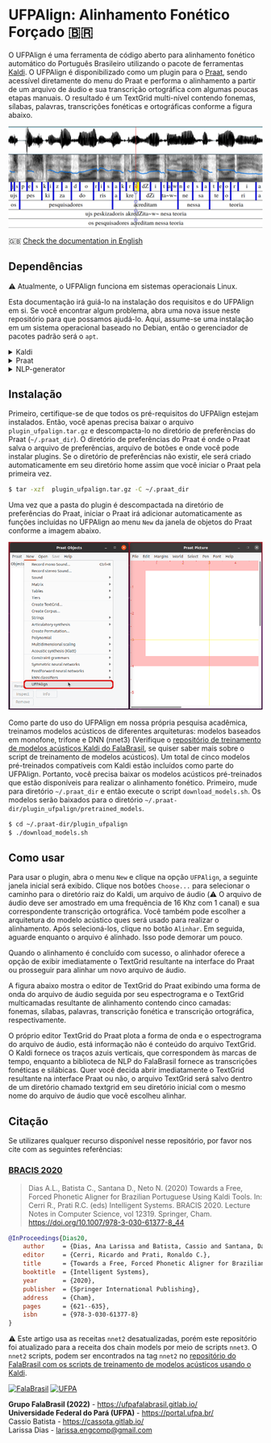 # UFPAlign: Alinhamento Fonético Forçado :brazil:

O UFPAlign é uma ferramenta de código aberto para alinhamento fonético
automático do Português Brasileiro utilizando o pacote de ferramentas 
[Kaldi](http://kaldi-asr.org/). O UFPAlign é disponibilizado como um plugin 
para o [Praat](https://www.fon.hum.uva.nl/praat/), sendo acessível diretamente 
do menu do Praat e performa o alinhamento a partir de um arquivo de áudio e sua
transcrição ortográfica com algumas poucas etapas manuais. O resultado é um
TextGrid multi-nível contendo fonemas, sílabas, palavras, transcrições
fonéticas e ortográficas conforme a figura abaixo.

![](doc/textgrid.png)

:uk: [Check the documentation in English](README.md)

## Dependências

:warning: Atualmente, o UFPAlign funciona em sistemas operacionais Linux.

Esta documentação irá guiá-lo na instalação dos requisitos e do UFPAlign em si.
Se você encontrar algum problema, abra uma nova issue neste repositório para 
que possamos ajudá-lo. Aqui, assume-se uma instalação em um sistema operacional
baseado no Debian, então o gerenciador de pacotes padrão será o `apt`.

<details>
<summary>Kaldi</summary>

Primeiro, clone a versão mais atual do Kaldi do GitHub digitando em seu terminal:

```bash
$ git clone https://github.com/kaldi-asr/kaldi
```

O próximo passo é a instalação do `tools` do Kaldi. Vá para kaldi/tools/ e
primeiramente verifique se algum pré-requisitos do Kaldi ainda precisa ser
instalado:

```bash
$ cd kaldi/tools
$ extras/check_dependencies.sh
```

Verifique cuidadosamente a saída do comando acima e instale todos os
pré-requisitos necessários se houver algum faltando. Depois rode o comando:

```bash
$ make
```

Se você tiver várias CPUs e quiser acelerar as coisas, pode rodar o passo
anterior paralelamente usando o parâmetro `-j`. Por exemplo, para usar 4 CPUs
execute:

```bash
$ make -j 4
```

O último pacote a ser instalado é a OpenBLAS, uma biblioteca open-source de
álgebra linear que pode ser utilizada no lugar da Intel MKL. Cuidado que isso
irá utilizar todos os cores da máquina, até mesmo as hyperthreads caso o
processador suporte.

```bash
$ extras/install_openblas.sh
```

Finalmente, instale o Kaldi `src`.

```bash
$ cd kaldi/src
$ ./configure --shared
$ make depend -j 4
$ make -j 4
```

Para testar se a instalação do Kaldi foi bem-sucedida, execute os scripts do
corpus yes/no. A execução é rápida, pois o conjunto de dados é muito pequeno e
o pipeline apenas treina e decodifica um modelo baseado em monofones.

```bash
$ cd kaldi/egs/yesno/s5
$ bash run.sh
```

A última linha da execução deverá printar a taxa de erro por palavra (WER): 

```text
%WER 0.00 [ 0 / 232, 0 ins, 0 del, 0 sub ] exp/mono0a/decode_test_yesno/wer_10_0.0
```
</details>

<details>
<summary>Praat</summary>

Em ambientes Linux, você pode instalar o Praat usando o `apt-get` rodando o comando:

```bash
$ sudo apt-get install praat
```

Ou você baixar o executável 64-bit na página de [download do
Praat](https://www.fon.hum.uva.nl/praat/praat6141_linux64.tar.gz). Depois de
baixá-lo, descompacte dentro da pasta de sua escolha. Pronto, apenas clique no
executável para usar o Praat. O .tar.gz pode ser deletado.
</details>

<details>
<summary>NLP-generator</summary>

Primeiro, clone o repositório NLP-generator do Gitlab dentro do seu diretório
home (:warning: O NLP-generator precisa ser clonado dentro da sua home para que
o UFPAlign funcione corretamente).

```bash
$ git clone https://gitlab.com/fb-nlp/nlp-generator.git
```

O NLP-generator foi desenvolvido em Java, mas recentemente foi atualizado para
também funcionar em Python graças ao módulo
[PyJNIus](https://github.com/kivy/pyjnius), o qual permite que os metódos em
Java sejam  importados pelo Python. Portanto, para instalar os requisitos de
NLP, precisamos baixar e instalar o [Anaconda] (https://www.anaconda.com/) para
Python 3. Em seu navegador, baixe o instalador Anaconda para Linux diretamente
do site do Anaconda. Em seguida, rode para instalar:

```bash
$ bash Anaconda3-2020.11-Linux-x86_64.sh 
```

Agora você pode instalar os requisitos restantes usando `conda`:

```bash
$ conda install cython
$ sudo conda install -c conda-forge pyjnius
$ sudo conda install -c anaconda openjdk
$ pip3 install PyICU
```

Certifique-se de que todos os requisitos sejam atendidos digitando no terminal:

```bash
$ pip3 list | grep -iE 'jni|cython|pyicu'
```

O último comando deve imprimir a saída:

```bash
$ pip3 list | egrep -i 'jni|cython|pyicu'
Cython                             0.29.21
PyICU                              2.6
pyjnius                            1.2.1
```

Finalmente, certifique-se de que sua variável de ambiente `JAVA_HOME` aponta
para Java 8 (ou versão mais recente) do Anaconda como o exemplo abaixo:

```bash
$ echo $JAVA_HOME 
/home/anaconda3
```
</details>


## Instalação

Primeiro, certifique-se de que todos os pré-requisitos do UFPAlign estejam
instalados. Então, você apenas precisa baixar o arquivo
`plugin_ufpalign.tar.gz` e descompacta-lo no diretório de preferências do Praat
(`~/.praat_dir`). O diretório de preferências do Praat é onde o Praat salva o
arquivo de preferências, arquivo de botões e onde você pode instalar plugins.
Se o diretório de preferências não existir, ele será criado automaticamente em
seu diretório home assim que você iniciar o Praat pela primeira vez.

```bash
$ tar -xzf  plugin_ufpalign.tar.gz -C ~/.praat_dir
```

Uma vez que a pasta do plugin é descompactada na diretório de preferências do
Praat, iniciar o Praat irá adicionar automaticamente as funções incluídas no
UFPAlign ao menu `New` da janela de objetos do Praat conforme a imagem abaixo.

![](doc/praat_menu.png)

Como parte do uso do UFPAlign em nossa própria pesquisa acadêmica, treinamos
modelos acústicos de diferentes arquiteturas: modelos baseados em monofone,
trifone e DNN (nnet3) (Verifique o 
[repositório de treinamento de modelos acústicos Kaldi do FalaBrasil](https://github.com/falabrasil/kaldi-br),
se quiser saber mais sobre o script de treinamento de modelos acústicos). Um
total de cinco modelos pré-treinados compatíveis com Kaldi estão incluídos como
parte do UFPAlign. Portanto, você precisa baixar os modelos acústicos
pré-treinados que estão disponíveis para realizar o alinhamento fonético.
Primeiro, mude para diretório `~/.praat_dir` e então execute o script
`download_models.sh`. Os modelos serão baixados para o diretório
`~/.praat-dir/plugin_ufpalign/pretrained_models`.

```bash
$ cd ~/.praat-dir/plugin_ufpalign
$ ./download_models.sh 
```

## Como usar

Para usar o plugin, abra o menu `New` e clique na opção `UFPAlign`, a seguinte
janela inicial será exibido. Clique nos botões `Choose...` para selecionar o
caminho para o diretório raiz do Kaldi, um arquivo de áudio (:warning: O
arquivo de áudio deve ser amostrado em uma frequência de 16 Khz com 1 canal) e
sua correspondente transcrição ortográfica. Você também pode escolher a
arquitetura do modelo acústico ques será usado para realizar o alinhamento.
Após selecioná-los, clique no botão `Alinhar`. Em seguida, aguarde enquanto o
arquivo é alinhado. Isso pode demorar um pouco.

Quando o alinhamento é concluído com sucesso, o alinhador oferece a opção de
exibir imediatamente o TextGrid resultante na interface do Praat ou prosseguir
para alinhar um novo arquivo de áudio.

A figura abaixo mostra o editor de TextGrid do Praat exibindo uma forma de onda
do arquivo de áudio seguida por seu espectrograma e o TextGrid multicamadas
resultante de alinhamento contendo cinco camadas: fonemas, sílabas, palavras,
transcrição fonética e transcrição ortográfica, respectivamente.

O próprio editor TextGrid do Praat plota a forma de onda e o espectrograma do
arquivo de áudio, está informação não é conteúdo do arquivo TextGrid. O Kaldi
fornece os traços azuis verticais, que correspondem às marcas de tempo,
enquanto a biblioteca de NLP do FalaBrasil fornece as transcrições fonéticas e
silábicas. Quer você decida abrir imediatamente o TextGrid resultante na
interface Praat ou não, o arquivo TextGrid será salvo dentro de um diretório
chamado textgrid em seu diretório inicial com o mesmo nome do arquivo de áudio
que você escolheu alinhar.


## Citação

Se utilizares qualquer recurso disponível nesse repositório, por favor nos cite
com as seguintes referências:

### [BRACIS 2020](https://link.springer.com/chapter/10.1007/978-3-030-61377-8_44)

> Dias A.L., Batista C., Santana D., Neto N. (2020)
> Towards a Free, Forced Phonetic Aligner for Brazilian Portuguese Using Kaldi Tools.
> In: Cerri R., Prati R.C. (eds) Intelligent Systems. BRACIS 2020.
> Lecture Notes in Computer Science, vol 12319. Springer, Cham.
> https://doi.org/10.1007/978-3-030-61377-8_44

```bibtex
@InProceedings{Dias20,
    author     = {Dias, Ana Larissa and Batista, Cassio and Santana, Daniel and Neto, Nelson},
    editor     = {Cerri, Ricardo and Prati, Ronaldo C.},
    title      = {Towards a Free, Forced Phonetic Aligner for Brazilian Portuguese Using Kaldi Tools},
    booktitle  = {Intelligent Systems},
    year       = {2020},
    publisher  = {Springer International Publishing},
    address    = {Cham},
    pages      = {621--635},
    isbn       = {978-3-030-61377-8}
}
```

:warning: Este artigo usa as receitas `nnet2` desatualizadas, porém este
repositório foi atualizado para a receita dos chain models por meio de scripts
`nnet3`. O `nnet2` scripts, podem ser encontrados na tag `nnet2` no
[repositório do FalaBrasil com os scripts de treinamento de modelos acústicos usando o Kaldi](https://github.com/falabrasil/kaldi-br).

[![FalaBrasil](https://gitlab.com/falabrasil/avatars/-/raw/main/logo_fb_git_footer.png)](https://ufpafalabrasil.gitlab.io/ "Visite o site do Grupo FalaBrasil") [![UFPA](https://gitlab.com/falabrasil/avatars/-/raw/main/logo_ufpa_git_footer.png)](https://portal.ufpa.br/ "Visite o site da UFPA")

__Grupo FalaBrasil (2022)__ - https://ufpafalabrasil.gitlab.io/      
__Universidade Federal do Pará (UFPA)__ - https://portal.ufpa.br/     
Cassio Batista - https://cassota.gitlab.io/    
Larissa Dias   - larissa.engcomp@gmail.com     
